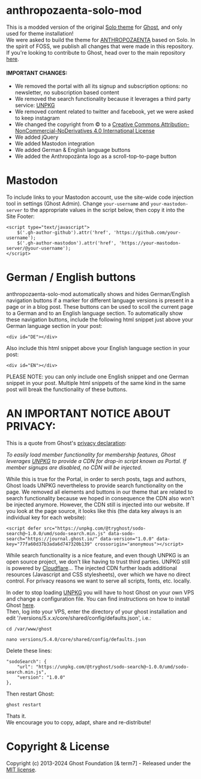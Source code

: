 # anthropozaenta-solo-mod

This is a modded version of the original [Solo theme](https://github.com/tryghost/solo) for [Ghost](https://github.com/tryghost/ghost/), and only used for theme installation!<br>
We were asked to build the theme for [ANTHROPOZAENTA](https://anthropozaenta.org) based on Solo. In the spirit of FOSS, we publish all changes that were made in this repository.<br>
If you're looking to contribute to Ghost, head over to the main repository [here](https://github.com/TryGhost/Themes).

#### IMPORTANT CHANGES:

- We removed the portal with all its signup and subscription options: no newsletter, no subscription based content
- We removed the search functionality because it leverages a third party service: [UNPKG](https://unpkg.com)
- We removed content related to twitter and facebook, yet we were asked to keep instagram
- We changed the copyright from © to a [Creative Commons Attribution-NonCommercial-NoDerivatives 4.0 International License](https://creativecommons.org/licenses/by-nc-nd/4.0/legalcode)
- We added jQuery
- We added Mastodon integration
- We added German & English language buttons
- We added the Anthropozänta logo as a scroll-top-to-page button

# Mastodon

To include links to your Mastodon account, use the site-wide code injection tool in settings (Ghost Admin). Change `your-username` and `your-mastodon-server` to the appropriate values in the script below, then copy it into the Site Footer:

```
<script type="text/javascript">
    $('.gh-author-github').attr('href', 'https://github.com/your-username');
    $('.gh-author-mastodon').attr('href', 'https://your-mastodon-server/@your-username');
</script>
``` 

# German / English buttons

anthropozaenta-solo-mod automatically shows and hides German/English navigation buttons if a marker for different language versions is present in a page or in a blog post. These buttons can be used to scoll the current page to a German and to an English language section. To automatically show these navigation buttons, include the following html snippet just above your German language section in your post:

```
<div id="DE"></div>
``` 

Also include this html snippet above your English language section in your post:

```
<div id="EN"></div>
``` 

PLEASE NOTE: you can only include one English snippet and one German snippet in your post. Multiple html snippets of the same kind in the same post will break the functionality of these buttons.


# AN IMPORTANT NOTICE ABOUT PRIVACY:

This is a quote from Ghost's [privacy declaration](https://github.com/TryGhost/Ghost/blob/main/PRIVACY.md):

<em>To easily load member functionality for membership features, Ghost leverages [UNPKG](https://unpkg.com) to provide a CDN for drop-in script known as Portal. If member signups are disabled, no CDN will be injected.</em>

While this is true for the Portal, in order to serch posts, tags and authors, Ghost loads UNPKG nevertheless to provide search functionality on the page. We removed all elements and buttons in our theme that are related to search functionality because we hoped in consequence the CDN also won't be injected anymore. However, the CDN still is injected into our website. If you look at the page source, it looks like this (the data key always is an individual key for each website):


```
<script defer src="https://unpkg.com/@tryghost/sodo-search@~1.0.0/umd/sodo-search.min.js" data-sodo-search="https://journal.ghost.io/" data-version="1.0.0" data-key="77fa60d37b3ada6d747320b139" crossorigin="anonymous"></script>
```

While search functionality is a nice feature, and even though UNPKG is an open source project, we don't like having to trust third parties. UNPKG still is powered by [Cloudflare](https://www.cloudflare.com/en-gb/privacypolicy/)... The injected CDN further loads additional resources (Javascript and CSS stylesheets), over which we have no direct control. For privacy reasons we want to serve all scripts, fonts, etc. locally.

In oder to stop loading [UNPKG](https://unpkg.com) you will have to host Ghost on your own VPS and change a configuration file. You can find instructions on how to install Ghost [here](https://ghost.org/docs/install/).<br>
Then, log into your VPS, enter the directory of your ghost installation and edit '/versions/5.x.x/core/shared/config/defaults.json', i.e.:

```
cd /var/www/ghost
```
```
nano versions/5.4.0/core/shared/config/defaults.json
```

Delete these lines:

```
"sodoSearch": {
    "url": "https://unpkg.com/@tryghost/sodo-search@~1.0.0/umd/sodo-search.min.js",
    "version": "1.0.0"
},
```

Then restart Ghost:

```
ghost restart
```

Thats it.<br>
We encourage you to copy, adapt, share and re-distribute!

# Copyright & License

Copyright (c) 2013-2024 Ghost Foundation [& term7] - Released under the [MIT license](LICENSE).
